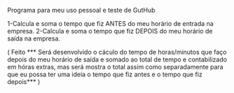 Programa para meu uso pessoal e teste de GutHub

1-Calcula e soma o tempo que fiz ANTES do meu horário de entrada na empresa.
2-Calcula e soma o tempo que fiz DEPOIS do meu horário de saída na empresa.



( Feito
*** Será desenvolvido o cáculo do tempo de horas/minutos que faço depois do meu horário de saída e somado 
    ao total de tempo e contabilizado em hóras extras, mas será mostra o total assim como separadamente
    para que eu possa ter uma ideia o tempo que fiz antes e o tempo que fiz depois***
)
